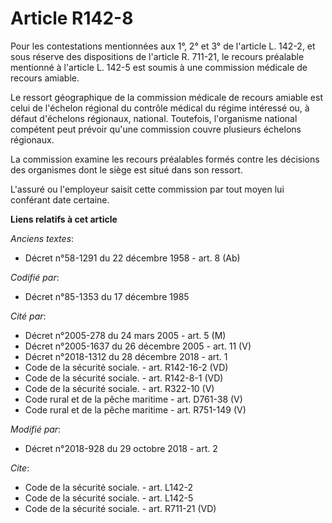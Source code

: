 # Article R142-8

Pour les contestations mentionnées aux 1°, 2° et 3° de l'article L. 142-2, et sous réserve des dispositions de l'article R.
711-21, le recours préalable mentionné à l'article L. 142-5 est soumis à une commission médicale de recours amiable. 

Le ressort géographique de la commission médicale de recours amiable est celui de l'échelon régional du contrôle médical du
régime intéressé ou, à défaut d'échelons régionaux, national. Toutefois, l'organisme national compétent peut prévoir qu'une
commission couvre plusieurs échelons régionaux. 

La commission examine les recours préalables formés contre les décisions des organismes dont le siège est situé dans son
ressort. 

L'assuré ou l'employeur saisit cette commission par tout moyen lui conférant date certaine.

**Liens relatifs à cet article**

_Anciens textes_:

  - Décret n°58-1291 du 22 décembre 1958 - art. 8 (Ab)

_Codifié par_:

  - Décret n°85-1353 du 17 décembre 1985

_Cité par_:

  - Décret n°2005-278 du 24 mars 2005 - art. 5 (M)
  - Décret n°2005-1637 du 26 décembre 2005 - art. 11 (V)
  - Décret n°2018-1312 du 28 décembre 2018 - art. 1
  - Code de la sécurité sociale. - art. R142-16-2 (VD)
  - Code de la sécurité sociale. - art. R142-8-1 (VD)
  - Code de la sécurité sociale. - art. R322-10 (V)
  - Code rural et de la pêche maritime - art. D761-38 (V)
  - Code rural et de la pêche maritime - art. R751-149 (V)

_Modifié par_:

  - Décret n°2018-928 du 29 octobre 2018 - art. 2

_Cite_:

  - Code de la sécurité sociale. - art. L142-2
  - Code de la sécurité sociale. - art. L142-5
  - Code de la sécurité sociale. - art. R711-21 (VD)
